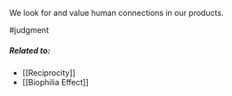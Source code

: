 We look for and value human connections in our products.

#judgment 

##### Related to:

- [[Reciprocity]]
- [[Biophilia Effect]] 